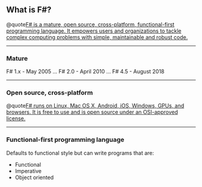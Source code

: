 ## What is F#? #

@quote[F# is a mature, open source, cross-platform, functional-first programming language. It empowers users and organizations to tackle complex computing problems with simple, maintainable and robust code.](fsharp.org)

---

### Mature

F# 1.x	- May 2005
...
F# 2.0 - April 2010
...
F# 4.5 - August 2018

---

### Open source, cross-platform

@quote[F# runs on Linux, Mac OS X, Android, iOS, Windows, GPUs, and browsers. It is free to use and is open source under an OSI-approved license.](fsharp.org)

---

### Functional-first programming language

Defaults to functional style but can write programs that are:

- Functional 
- Imperative
- Object oriented



